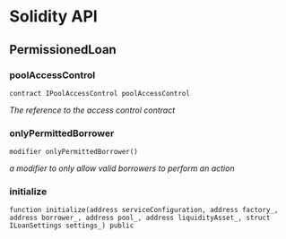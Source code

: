 # Solidity API

## PermissionedLoan

### poolAccessControl

```solidity
contract IPoolAccessControl poolAccessControl
```

_The reference to the access control contract_

### onlyPermittedBorrower

```solidity
modifier onlyPermittedBorrower()
```

_a modifier to only allow valid borrowers to perform an action_

### initialize

```solidity
function initialize(address serviceConfiguration, address factory_, address borrower_, address pool_, address liquidityAsset_, struct ILoanSettings settings_) public
```

